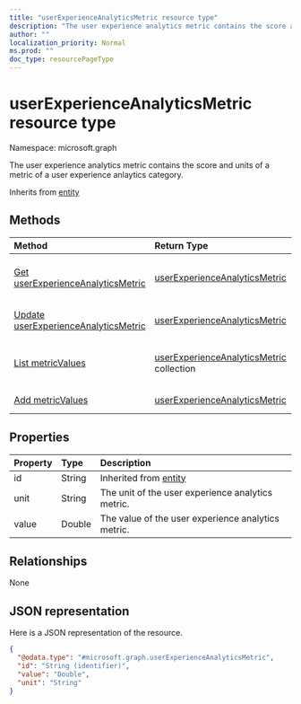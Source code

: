 ```yaml
---
title: "userExperienceAnalyticsMetric resource type"
description: "The user experience analytics metric contains the score and units of a metric of a user experience anlaytics category."
author: ""
localization_priority: Normal
ms.prod: ""
doc_type: resourcePageType
---
```


# userExperienceAnalyticsMetric resource type


Namespace: microsoft.graph

The user experience analytics metric contains the score and units of a metric of a user experience anlaytics category.


Inherits from [entity](../resources/entity.md)

## Methods
|Method|Return Type|Description|
|:---|:---|:---|
|[Get userExperienceAnalyticsMetric](../api/userexperienceanalyticsmetric-get.md)|[userExperienceAnalyticsMetric](../resources/userexperienceanalyticsmetric.md)|Read properties and relationships of the [userExperienceAnalyticsMetric](../resources/userexperienceanalyticsmetric.md) object.|
|[Update userExperienceAnalyticsMetric](../api/userexperienceanalyticsmetric-update.md)|[userExperienceAnalyticsMetric](../resources/userexperienceanalyticsmetric.md)|Update the properties of a [userExperienceAnalyticsMetric](../resources/userexperienceanalyticsmetric.md) object.|
|[List metricValues](../api/userexperienceanalyticscategory-list-metricvalues.md)|[userExperienceAnalyticsMetric](../resources/userexperienceanalyticsmetric.md) collection|Get the userExperienceAnalyticsMetrics from the metricValues navigation property.|
|[Add metricValues](../api/userexperienceanalyticscategory-post-metricvalues.md)|[userExperienceAnalyticsMetric](../resources/userexperienceanalyticsmetric.md)|Add metricValues by posting to the metricValues collection.|

## Properties
|Property|Type|Description|
|:---|:---|:---|
|id|String| Inherited from [entity](../resources/entity.md)|
|unit|String|The unit of the user experience analytics metric.|
|value|Double|The value of the user experience analytics metric.|

## Relationships
None

## JSON representation
Here is a JSON representation of the resource.
<!-- {
  "blockType": "resource",
  "keyProperty": "id",
  "@odata.type": "microsoft.graph.userExperienceAnalyticsMetric",
  "baseType": "microsoft.graph.entity",
  "openType": false
}
-->
``` json
{
  "@odata.type": "#microsoft.graph.userExperienceAnalyticsMetric",
  "id": "String (identifier)",
  "value": "Double",
  "unit": "String"
}
```

